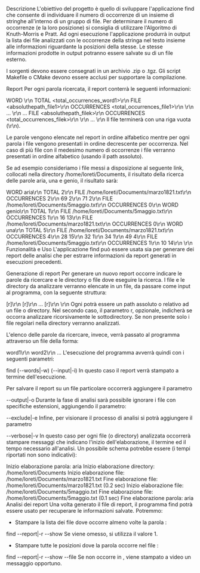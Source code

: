 Descrizione
L'obiettivo del progetto è quello di sviluppare l'applicazione find che consente di individuare il numero di occorrenze di un insieme di stringhe all'interno di un gruppo di file. Per determinare il numero di occorrenze (e la loro posizione) si consiglia di utilizzare l'Algoritmo di Knuth-Morris e Pratt. Ad ogni esecuzione l'applicazione produrrà in output la lista dei file analizzati con le occorrenze della stringa nel testo insieme alle informazioni riguardante la posizioni della stesse. Le stesse informazioni prodotte in output potranno essere salvate su di un file esterno.

I sorgenti devono essere consegnati in un archivio .zip o .tgz. Gli script Makefile o CMake devono essere acclusi per supportare la compilazione.

Report
Per ogni parola ricercata, il report conterrà le seguenti informazioni:

WORD <word1>\r\n
TOTAL <total_occurrences_word1>\r\n
FILE <absoluthepath_file1>\r\n
OCCURRENCES <total_occurrences_file1>\r\n
<line1> <char1>\r\n
...
<linen> <charn>\r\n
...
FILE <absoluthepath_filek>\r\n
OCCURRENCES <total_occurrences_filek>\r\n
<line1> <char1>\r\n
...
<linem> <charm>\r\n 
Il file terminerà con una riga vuota (\r\n).

Le parole vengono elencate nel report in ordine alfabetico mentre per ogni parola i file vengono presentati in ordine decrescente per occorrenza. Nel caso di più file con il medesimo numero di occorrenze i file verranno presentati in ordine alfabetico (usando il path assoluto).

Se ad esempio consideriamo i file messi a disposizione al seguente link, collocati nella directory /home/loreti/Documents, il risultato della ricerca delle parole aria, una e genio, il risultato sarà:

WORD aria\r\n
TOTAL 2\r\n
FILE /home/loreti/Documents/marzo1821.txt\r\n
OCCURRENCES 2\r\n
69 2\r\n
71 2\r\n
FILE /home/loreti/Documents/5maggio.txt\r\n
OCCURRENCES 0\r\n
WORD genio\r\n
TOTAL 1\r\n
FILE /home/loreti/Documents/5maggio.txt\r\n
OCCURRENCES 1\r\n
16 13\r\n
FILE /home/loreti/Documents/marzo1821.txt\r\n
OCCURRENCES 0\r\n
WORD una\r\n
TOTAL 5\r\n
FILE /home/loreti/Documents/marzo1821.txt\r\n
OCCURRENCES 4\r\n
28 15\r\n
32 1\r\n
34 1\r\n
49 4\r\n
FILE /home/loreti/Documents/5maggio.txt\r\n
OCCURRENCES 1\r\n
10 14\r\n
\r\n
Funzionalità e Uso
L'applicazione find può essere usata sia per generare dei report delle analisi che per estrarre informazioni da report generati in esecuzioni precedenti.

Generazione di report
Per generare un nuovo report occorre indicare le parole da ricercare e le directory o file dove eseguire la ricerca. I file e le directory da analizzare verranno elencate in un file, da passare come input al programma, con la seguente struttura:

<path1> [r]\r\n
<path2> [r]\r\n
...
<pathk> [r]\r\n
\r\n
Ogni <pathi> potrà essere un path assoluto o relativo ad un file o directory. Nel secondo caso, il parametro r, opzionale, indicherà se occorra analizzare ricorsivamente le sottodirectory. Se non presente solo i file regolari nella directory verranno analizzati.

L'elenco delle parole da ricercare, invece, verrà passato al programma attraverso un file della forma:

word1\r\n
word2\r\n
...
L'esecuzione del programma avverrà quindi con i seguenti parametri:

find (--words|-w) <wordfile> (--input|-i) <inputfile> 
In questo caso il report verrà stampato a termine dell'esecuzione.

Per salvare il report su un file particolare occorrerà aggiungere il parametro

--output|-o <outputfile>
Durante la fase di analisi sarà possibile ignorare i file con specifiche estensioni, aggiungendo il parametro:

--exclude|-e <ext>
Infine, per visionare il processo di analisi si potrà aggiungere il parametro

--verbose|-v
In questo caso per ogni file (o directory) analizzata occorrerà stampare messaggi che indicano l'inizio dell'elaborazione, il termine ed il tempo necessario all'analisi. Un possibile schema potrebbe essere (i tempi riportati non sono indicativi):

Inizio elaborazione parola: aria
Inizio elaborazione directory: /home/loreti/Documents
Inizio elaborazione file: /home/loreti/Documents/marzo1821.txt
Fine elaborazione file: /home/loreti/Documents/marzo1821.txt (0.2 sec)
Inizio elaborazione file: /home/loreti/Documents/5maggio.txt
Fine elaborazione file: /home/loreti/Documents/5maggio.txt (0.1 sec)
Fine elaborazione parola: aria
Analisi dei report
Una volta generato il file di report, il programma find potrà essere usato per recuperare le informazioni salvate. Potremmo:

* Stampare la lista dei file dove occorre almeno <n> volte la parola <word>:

find --report|-r <reportfile> --show <word> <n>
Se <n> viene omesso, si utilizza il valore 1.

* Stampare tutte le posizioni dove la parola <word> occorre nel file <file>:

find --report|-r <reportfile> --show <word> --file <file>
Se <word> non occorre in <file>, viene stampato a video un messaggio opportuno.
